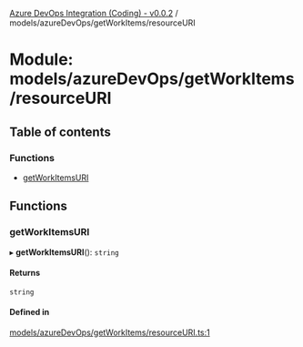 [Azure DevOps Integration (Coding) - v0.0.2](../README.md) / models/azureDevOps/getWorkItems/resourceURI

# Module: models/azureDevOps/getWorkItems/resourceURI

## Table of contents

### Functions

- [getWorkItemsURI](models_azureDevOps_getWorkItems_resourceURI.md#getworkitemsuri)

## Functions

### getWorkItemsURI

▸ **getWorkItemsURI**(): `string`

#### Returns

`string`

#### Defined in

[models/azureDevOps/getWorkItems/resourceURI.ts:1](https://github.com/jeysgar1/azure-devops-api-kms/blob/c1ba83d/src/models/azureDevOps/getWorkItems/resourceURI.ts#L1)

